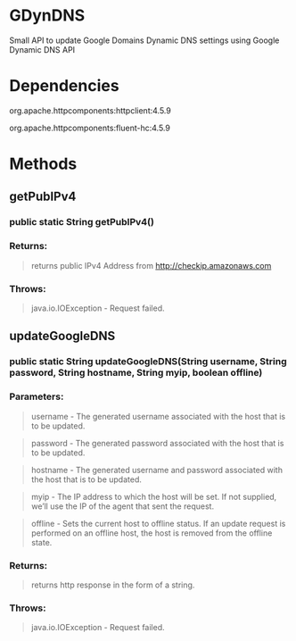 # GDynDNS
Small API to update Google Domains Dynamic DNS settings using Google Dynamic DNS API

# Dependencies
org.apache.httpcomponents:httpclient:4.5.9

org.apache.httpcomponents:fluent-hc:4.5.9

# Methods
## getPubIPv4

### public static String getPubIPv4()

### Returns:
> returns public IPv4 Address from http://checkip.amazonaws.com
### Throws:
> java.io.IOException - Request failed.

## updateGoogleDNS
### public static String updateGoogleDNS(String username, String password, String hostname, String myip, boolean offline)
                                  
### Parameters:
> username - The generated username associated with the host that is to be updated.

> password - The generated password associated with the host that is to be updated.

> hostname - The generated username and password associated with the host that is to be updated.

> myip - The IP address to which the host will be set. If not supplied, we’ll use the IP of the agent that sent the request.

> offline - Sets the current host to offline status. If an update request is performed on an offline host, the host is removed from the offline state.

### Returns:
> returns http response in the form of a string.
### Throws:
> java.io.IOException - Request failed.

